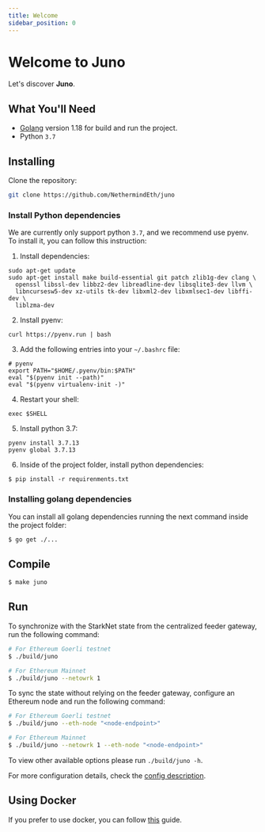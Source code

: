 ```yaml
---
title: Welcome
sidebar_position: 0
---
```


# Welcome to Juno

Let's discover **Juno**.

## What You'll Need

- [Golang](https://go.dev/doc/install) version 1.18 for build and run the project.
- Python `3.7`

## Installing

Clone the repository:

```bash
git clone https://github.com/NethermindEth/juno
```

### Install Python dependencies

We are currently only support python `3.7`, and we recommend use pyenv. To install it, you can follow this instruction:

1. Install dependencies:

```shell
sudo apt-get update 
sudo apt-get install make build-essential git patch zlib1g-dev clang \
  openssl libssl-dev libbz2-dev libreadline-dev libsqlite3-dev llvm \
  libncursesw5-dev xz-utils tk-dev libxml2-dev libxmlsec1-dev libffi-dev \
  liblzma-dev
```

2. Install pyenv:

```shell
curl https://pyenv.run | bash
```

3. Add the following entries into your `~/.bashrc` file:

```shell
# pyenv
export PATH="$HOME/.pyenv/bin:$PATH"
eval "$(pyenv init --path)"
eval "$(pyenv virtualenv-init -)"
```

4. Restart your shell:

```shell
exec $SHELL
```

5. Install python 3.7:

```shell
pyenv install 3.7.13
pyenv global 3.7.13
```

6. Inside of the project folder, install python dependencies:

```shell
$ pip install -r requirenments.txt
```

### Installing golang dependencies

You can install all golang dependencies running the next command inside the project folder:

```bash
$ go get ./...
```

## Compile

```bash
$ make juno
```

## Run

To synchronize with the StarkNet state from the centralized feeder gateway, run the following
command:

```bash
# For Ethereum Goerli testnet
$ ./build/juno

# For Ethereum Mainnet
$ ./build/juno --netowrk 1
```

To sync the state without relying on the feeder gateway, configure an Ethereum node and run the following command:

```bash
# For Ethereum Goerli testnet
$ ./build/juno --eth-node "<node-endpoint>"

# For Ethereum Mainnet
$ ./build/juno --netowrk 1 --eth-node "<node-endpoint>"
```

To view other available options please run `./build/juno -h`.

For more configuration details, check the [config description](/docs/running/config).

## Using Docker

If you prefer to use docker, you can follow [this](/docs/running/docker) guide.
